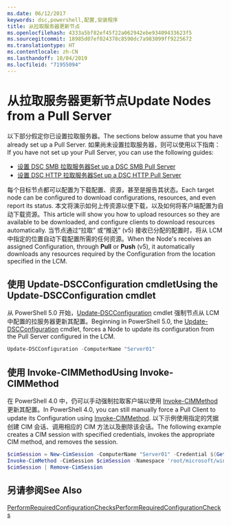 ```yaml
---
ms.date: 06/12/2017
keywords: dsc,powershell,配置,安装程序
title: 从拉取服务器更新节点
ms.openlocfilehash: 4333a5bf82ef45f22a062942ebe93409433623f5
ms.sourcegitcommit: 18985d07ef024378c8590dc7a983099ff9225672
ms.translationtype: HT
ms.contentlocale: zh-CN
ms.lasthandoff: 10/04/2019
ms.locfileid: "71955094"
---
```

# <a name="update-nodes-from-a-pull-server"></a><span data-ttu-id="73513-103">从拉取服务器更新节点</span><span class="sxs-lookup"><span data-stu-id="73513-103">Update Nodes from a Pull Server</span></span>

<span data-ttu-id="73513-104">以下部分假定你已设置拉取服务器。</span><span class="sxs-lookup"><span data-stu-id="73513-104">The sections below assume that you have already set up a Pull Server.</span></span> <span data-ttu-id="73513-105">如果尚未设置拉取服务器，则可以使用以下指南：</span><span class="sxs-lookup"><span data-stu-id="73513-105">If you have not set up your Pull Server, you can use the following guides:</span></span>

- [<span data-ttu-id="73513-106">设置 DSC SMB 拉取服务器</span><span class="sxs-lookup"><span data-stu-id="73513-106">Set up a DSC SMB Pull Server</span></span>](pullServerSmb.md)
- [<span data-ttu-id="73513-107">设置 DSC HTTP 拉取服务器</span><span class="sxs-lookup"><span data-stu-id="73513-107">Set up a DSC HTTP Pull Server</span></span>](pullServer.md)

<span data-ttu-id="73513-108">每个目标节点都可以配置为下载配置、资源，甚至是报告其状态。</span><span class="sxs-lookup"><span data-stu-id="73513-108">Each target node can be configured to download configurations, resources, and even report its status.</span></span> <span data-ttu-id="73513-109">本文将演示如何上传资源以便下载，以及如何将客户端配置为自动下载资源。</span><span class="sxs-lookup"><span data-stu-id="73513-109">This article will show you how to upload resources so they are available to be downloaded, and configure clients to download resources automatically.</span></span> <span data-ttu-id="73513-110">当节点通过“拉取”  或“推送”  (v5) 接收已分配的配置时，将从 LCM 中指定的位置自动下载配置所需的任何资源。</span><span class="sxs-lookup"><span data-stu-id="73513-110">When the Node's receives an assigned Configuration, through **Pull** or **Push** (v5), it automatically downloads any resources required by the Configuration from the location specified in the LCM.</span></span>

## <a name="using-the-update-dscconfiguration-cmdlet"></a><span data-ttu-id="73513-111">使用 Update-DSCConfiguration cmdlet</span><span class="sxs-lookup"><span data-stu-id="73513-111">Using the Update-DSCConfiguration cmdlet</span></span>

<span data-ttu-id="73513-112">从 PowerShell 5.0 开始，[Update-DSCConfiguration](/powershell/module/psdesiredstateconfiguration/update-dscconfiguration) cmdlet 强制节点从 LCM 中配置的拉服务器更新其配置。</span><span class="sxs-lookup"><span data-stu-id="73513-112">Beginning in PowerShell 5.0, the [Update-DSCConfiguration](/powershell/module/psdesiredstateconfiguration/update-dscconfiguration) cmdlet, forces a Node to update its configuration from the Pull Server configured in the LCM.</span></span>

```powershell
Update-DSCConfiguration -ComputerName "Server01"
```

## <a name="using-invoke-cimmethod"></a><span data-ttu-id="73513-113">使用 Invoke-CIMMethod</span><span class="sxs-lookup"><span data-stu-id="73513-113">Using Invoke-CIMMethod</span></span>

<span data-ttu-id="73513-114">在 PowerShell 4.0 中，仍可以手动强制拉取客户端以使用 [Invoke-CIMMethod](/powershell/module/cimcmdlets/invoke-cimmethod) 更新其配置。</span><span class="sxs-lookup"><span data-stu-id="73513-114">In PowerShell 4.0, you can still manually force a Pull Client to update its Configuration using [Invoke-CIMMethod](/powershell/module/cimcmdlets/invoke-cimmethod).</span></span> <span data-ttu-id="73513-115">以下示例使用指定的凭据创建 CIM 会话、调用相应的 CIM 方法以及删除该会话。</span><span class="sxs-lookup"><span data-stu-id="73513-115">The following example creates a CIM session with specified credentials, invokes the appropriate CIM method, and removes the session.</span></span>

```powershell
$cimSession = New-CimSession -ComputerName "Server01" -Credential $(Get-Credential)
Invoke-CimMethod -CimSession $cimSession -Namespace 'root/microsoft/windows/desiredstateconfiguration' -Class 'MSFT_DscLocalConfigurationManager' -MethodName 'PerformRequiredConfigurationChecks' -Arguments @{ 'Flags' = [uint32]1 } -Verbose
$cimSession | Remove-CimSession
```

## <a name="see-also"></a><span data-ttu-id="73513-116">另请参阅</span><span class="sxs-lookup"><span data-stu-id="73513-116">See Also</span></span>

[<span data-ttu-id="73513-117">PerformRequiredConfigurationChecks</span><span class="sxs-lookup"><span data-stu-id="73513-117">PerformRequiredConfigurationChecks</span></span>](/powershell/dsc/msft-dsclocalconfigurationmanager-performrequiredconfigurationchecks)
